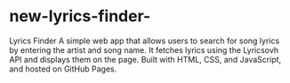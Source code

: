 # new-lyrics-finder-
Lyrics Finder A simple web app that allows users to search for song lyrics by entering the artist and song name. It fetches lyrics using the Lyricsovh API and displays them on the page. Built with HTML, CSS, and JavaScript, and hosted on GitHub Pages.
